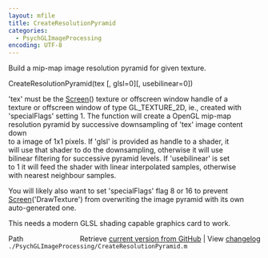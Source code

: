 ```yaml
---
layout: mfile
title: CreateResolutionPyramid
categories:
  - PsychGLImageProcessing
encoding: UTF-8
---
```


Build a mip-map image resolution pyramid for given texture.  

CreateResolutionPyramid(tex [, glsl=0][, usebilinear=0])  

'tex' must be the [Screen](/docs/Screen)() texture or offscreen window handle of a  
texture or offscreen window of type GL\_TEXTURE\_2D, ie., created with  
'specialFlags' setting 1. The function will create a OpenGL mip-map  
resolution pyramid by successive downsampling of 'tex' image content down  
to a image of 1x1 pixels. If 'glsl' is provided as handle to a shader, it  
will use that shader to do the downsampling, otherwise it will use  
bilinear filtering for successive pyramid levels. If 'usebilinear' is set  
to 1 it will feed the shader with linear interpolated samples, otherwise  
with nearest neighbour samples.  

You will likely also want to set 'specialFlags' flag 8 or 16 to prevent  
[Screen](/docs/Screen)('DrawTexture') from overwriting the image pyramid with its own  
auto-generated one.  

This needs a modern GLSL shading capable graphics card to work.  



<div class="code_header" style="text-align:right;">
  <span style="float:left;">Path&nbsp;&nbsp;</span> <span class="counter">Retrieve <a href=
  "https://raw.github.com/Psychtoolbox-3/Psychtoolbox-3/beta/./PsychGLImageProcessing/CreateResolutionPyramid.m">current version from GitHub</a> | View <a href=
  "https://github.com/Psychtoolbox-3/Psychtoolbox-3/commits/beta/./PsychGLImageProcessing/CreateResolutionPyramid.m">changelog</a></span>
</div>
<div class="code">
  <code>./PsychGLImageProcessing/CreateResolutionPyramid.m</code>
</div>
